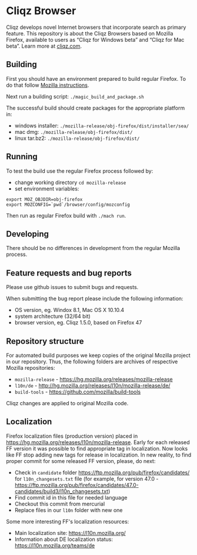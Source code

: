 # Cliqz Browser

Cliqz develops novel Internet browsers that incorporate search as primary feature. This repository is about the Cliqz Browsers based on Mozilla Firefox, available to users as  “Cliqz for Windows beta” and “Cliqz for Mac beta”.  Learn more at [cliqz.com](https://cliqz.com).

## Building

First you should have an environment prepared to build regular Firefox. To do that
follow [Mozilla instructions](https://developer.mozilla.org/en-US/docs/Mozilla/Developer_guide/Build_Instructions).

Next run a building script: `./magic_build_and_package.sh`

The successful build should create packages for the appropriate platform in:

* windows installer: `./mozilla-release/obj-firefox/dist/installer/sea/`
* mac dmg: `./mozilla-release/obj-firefox/dist/`
* linux tar.bz2: `./mozilla-release/obj-firefox/dist/`

## Running

To test the build use the regular Firefox process followed by:

* change working directory `cd mozilla-release`
* set environment variables:

```
export MOZ_OBJDIR=obj-firefox
export MOZCONFIG=`pwd`/browser/config/mozconfig
```

Then run as regular Firefox build with `./mach run`.

## Developing

There should be no differences in development from the regular Mozilla process.

## Feature requests and bug reports

Please use github issues to submit bugs and requests.

When submitting the bug report please include the following information:

* OS version, eg. Windox 8.1, Mac OS X 10.10.4
* system architecture (32/64 bit)
* browser version, eg. Cliqz 1.5.0, based on Firefox 47

## Repository structure

For automated build purposes we keep copies of the original Mozilla project in our
repository. Thus, the following folders are archives of respective Mozilla
repositories:

* `mozilla-release` - https://hg.mozilla.org/releases/mozilla-release
* `l10n/de` - http://hg.mozilla.org/releases/l10n/mozilla-release/de/
* `build-tools` - https://github.com/mozilla/build-tools

Cliqz changes are applied to original Mozilla code.

## Localization

Firefox localization files (production version) placed in https://hg.mozilla.org/releases/l10n/mozilla-release. Early for each released FF version it was possible to find appropriate tag in localization. Now looks like FF stop adding new tags for release in localization. In new reality, to find proper commit for some released FF version, please, do next:
* Check in `candidate` folder https://ftp.mozilla.org/pub/firefox/candidates/ for `l10n_changesets.txt` file (for example, for version 47.0 - https://ftp.mozilla.org/pub/firefox/candidates/47.0-candidates/build3/l10n_changesets.txt)
* Find commit id in this file for needed language
* Checkout this commit from mercurial
* Replace files in our `l10n` folder with new one

Some more interesting FF's localization resources:
* Main localization site: https://l10n.mozilla.org/
* Information about DE localization status: https://l10n.mozilla.org/teams/de

